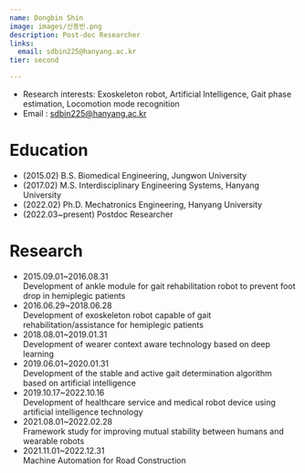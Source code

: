 ```yaml
---
name: Dongbin Shin
image: images/신동빈.png
description: Post-doc Researcher
links:
  email: sdbin225@hanyang.ac.kr
tier: second

---
```

- Research interests: Exoskeleton robot, Artificial Intelligence, Gait phase estimation, Locomotion mode recognition
- Email : sdbin225@hanyang.ac.kr

# Education
- (2015.02) B.S. Biomedical Engineering, Jungwon University
- (2017.02) M.S. Interdisciplinary Engineering Systems, Hanyang University
- (2022.02) Ph.D. Mechatronics Engineering, Hanyang University
- (2022.03~present) Postdoc Researcher

# Research
- 2015.09.01~2016.08.31  
  Development of ankle module for gait rehabilitation robot to prevent foot drop in hemiplegic patients
- 2016.06.29~2018.06.28  
  Development of exoskeleton robot capable of gait rehabilitation/assistance for hemiplegic patients
- 2018.08.01~2019.01.31  
  Development of wearer context aware technology based on deep learning
- 2019.06.01~2020.01.31  
  Development of the stable and active gait determination algorithm based on artificial intelligence
- 2019.10.17~2022.10.16  
  Development of healthcare service and medical robot device using artificial intelligence technology
- 2021.08.01~2022.02.28  
  Framework study for improving mutual stability between humans and wearable robots
- 2021.11.01~2022.12.31  
  Machine Automation for Road Construction
  

